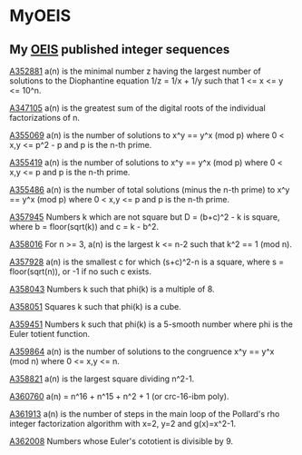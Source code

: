 # MyOEIS
## My [OEIS](https://oeis.org) published integer sequences ##

[A352881](https://oeis.org/A352881)		a(n) is the minimal number z having the largest number of solutions to the Diophantine equation 1/z = 1/x + 1/y such that 1 <= x <= y <= 10^n.

[A347105](https://oeis.org/A347105)		a(n) is the greatest sum of the digital roots of the individual factorizations of n.

[A355069](https://oeis.org/A355069)		a(n) is the number of solutions to x^y == y^x (mod p) where 0 < x,y <= p^2 - p and p is the n-th prime.

[A355419](https://oeis.org/A355419)		a(n) is the number of solutions to x^y == y^x (mod p) where 0 < x,y <= p and p is the n-th prime.

[A355486](https://oeis.org/A355486)		a(n) is the number of total solutions (minus the n-th prime) to x^y == y^x (mod p) where 0 < x,y <= p and p is the n-th prime.

[A357945](https://oeis.org/A357945)		Numbers k which are not square but D = (b+c)^2 - k is square, where b = floor(sqrt(k)) and c = k - b^2.	

[A358016](https://oeis.org/A358016)   For n >= 3, a(n) is the largest k <= n-2 such that k^2 == 1 (mod n).

[A357928](https://oeis.org/A357928)   a(n) is the smallest c for which (s+c)^2-n is a square, where s = floor(sqrt(n)), or -1 if no such c exists.

[A358043](https://oeis.org/A358043)		Numbers k such that phi(k) is a multiple of 8.

[A358051](https://oeis.org/A358051)   Squares k such that phi(k) is a cube.

[A359451](https://oeis.org/A359415)   Numbers k such that phi(k) is a 5-smooth number where phi is the Euler totient function.

[A359864](https://oeis.org/A359864)   a(n) is the number of solutions to the congruence x^y == y^x (mod n) where 0 <= x,y <= n.

[A358821](https://oeis.org/A358821)   a(n) is the largest square dividing n^2-1.

[A360760](https://oeis.org/A360760)   a(n) = n^16 + n^15 + n^2 + 1 (or crc-16-ibm poly).

[A361913](https://oeis.org/A361913)		a(n) is the number of steps in the main loop of the Pollard's rho integer factorization algorithm with x=2, y=2 and g(x)=x^2-1.

[A362008](https://oeis.org/A362008)		Numbers whose Euler's cototient is divisible by 9.
